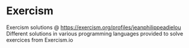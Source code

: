 # Exercism
Exercism solutions @ https://exercism.org/profiles/jeanphilippeadielou
Different solutions in various programming languages provided to solve exercices from Exercism.io
